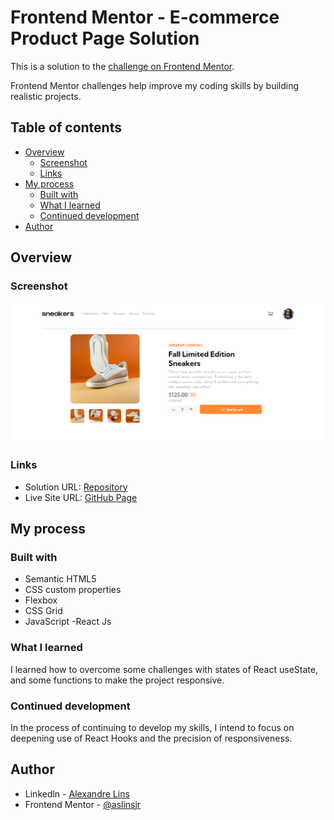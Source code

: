 # Frontend Mentor - E-commerce Product Page Solution

This is a solution to the [ challenge on Frontend Mentor](https://www.frontendmentor.io/challenges/). 

Frontend Mentor challenges help improve my coding skills by building realistic projects. 

## Table of contents

- [Overview](#overview)
  - [Screenshot](#screenshot)
  - [Links](#links)
- [My process](#my-process)
  - [Built with](#built-with)
  - [What I learned](#what-i-learned)
  - [Continued development](#continued-development)
- [Author](#author)

## Overview

### Screenshot

![](./public/FireShot%20Capture%20032%20-%20Frontend%20Mentor%20-%20E-commerce%20product%20page%20-%20localhost.png)

### Links

- Solution URL: [Repository](https://github.com/aslinsjr/ecommerce-product-page-main)
- Live Site URL: [GitHub Page](https://ecommerce-product-page-main-gules.vercel.app/)

## My process

### Built with

- Semantic HTML5
- CSS custom properties
- Flexbox
- CSS Grid
- JavaScript
-React Js

### What I learned

I learned how to overcome some challenges with states of React useState, and some functions to make the project responsive.

### Continued development

In the process of continuing to develop my skills, I intend to focus on deepening use of React Hooks and the precision of responsiveness.

## Author

- Linkedln - [Alexandre Lins](https://www.linkedin.com/in/aslinsjr/)
- Frontend Mentor - [@aslinsjr](https://www.frontendmentor.io/profile/aslinsjr)

